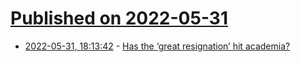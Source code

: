 # [Published on 2022-05-31](index.md)

* [2022-05-31, 18:13:42](https://news.ycombinator.com/item?id=31572869) - [Has the ‘great resignation’ hit academia?](https://www.nature.com/articles/d41586-022-01512-6)
